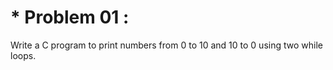 # * Problem 01 :

Write a C program to print numbers from 0 to 10 and 10 to 0 using two while loops.